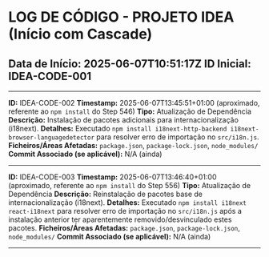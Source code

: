 # LOG DE CÓDIGO - PROJETO IDEA (Início com Cascade)
**Data de Início:** 2025-06-07T10:51:17Z
**ID Inicial:** IDEA-CODE-001
---

---
**ID:** IDEA-CODE-002
**Timestamp:** 2025-06-07T13:45:51+01:00 (aproximado, referente ao `npm install` do Step 546)
**Tipo:** Atualização de Dependência
**Descrição:** Instalação de pacotes adicionais para internacionalização (i18next).
**Detalhes:** Executado `npm install i18next-http-backend i18next-browser-languagedetector` para resolver erro de importação no `src/i18n.js`.
**Ficheiros/Áreas Afetadas:** `package.json`, `package-lock.json`, `node_modules/`
**Commit Associado (se aplicável):** N/A (ainda)

---
**ID:** IDEA-CODE-003
**Timestamp:** 2025-06-07T13:46:40+01:00 (aproximado, referente ao `npm install` do Step 556)
**Tipo:** Atualização de Dependência
**Descrição:** Reinstalação de pacotes base de internacionalização (i18next).
**Detalhes:** Executado `npm install i18next react-i18next` para resolver erro de importação no `src/i18n.js` após a instalação anterior ter aparentemente removido/desvinculado estes pacotes.
**Ficheiros/Áreas Afetadas:** `package.json`, `package-lock.json`, `node_modules/`
**Commit Associado (se aplicável):** N/A (ainda)

---
